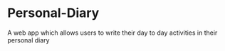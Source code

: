 # Personal-Diary
A web app which allows users to write their day to day activities in their personal diary
